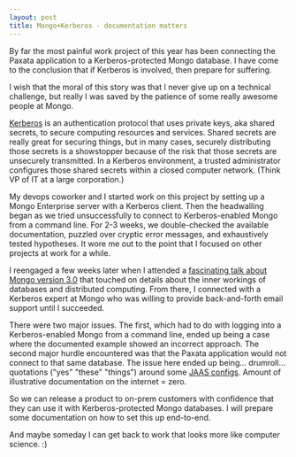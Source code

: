 ```yaml
---
layout: post
title: Mongo+Kerberos - documentation matters
---
```


By far the most painful work project of this year has been connecting the Paxata application to a Kerberos-protected Mongo database. I have come to the conclusion that if Kerberos is involved, then prepare for suffering.

I wish that the moral of this story was that I never give up on a technical challenge, but really I was saved by the patience of some really awesome people at Mongo. 

[Kerberos](https://en.wikipedia.org/wiki/Kerberos_(protocol)) is an authentication protocol that uses private keys, aka shared secrets, to secure computing resources and services. Shared secrets are really great for securing things, but in many cases, securely distributing those secrets is a showstopper because of the risk that those secrets are unsecurely transmitted. In a Kerberos environment, a trusted administrator configures those shared secrets within a closed computer network. (Think VP of IT at a large corporation.)

My devops coworker and I started work on this project by setting up a Mongo Enterprise server with a Kerberos client. Then the headwalling began as we tried unsuccessfully to connect to Kerberos-enabled Mongo from a command line. For 2-3 weeks, we double-checked the available documentation, puzzled over cryptic error messages, and exhaustively tested hypotheses. It wore me out to the point that I focused on other projects at work for a while.

I reengaged a few weeks later when I attended a [fascinating talk about Mongo version 3.0](http://www.meetup.com/San-Francisco-MongoDB-User-Group/events/220789385/) that touched on details about the inner workings of databases and distributed computing. From there, I connected with a Kerberos expert at Mongo who was willing to provide back-and-forth email support until I succeeded.

There were two major issues. The first, which had to do with logging into a Kerberos-enabled Mongo from a command line, ended up being a case where the documented example showed an incorrect approach. The second major hurdle encountered was that the Paxata application would not connect to that same database. The issue here ended up being... drumroll... quotations ("yes" "these" "things") around some [JAAS configs](https://en.wikipedia.org/wiki/Java_Authentication_and_Authorization_Service). Amount of illustrative documentation on the internet = zero.

So we can release a product to on-prem customers with confidence that they can use it with Kerberos-protected Mongo databases. I will prepare some documentation on how to set this up end-to-end.

And maybe someday I can get back to work that looks more like computer science. :)